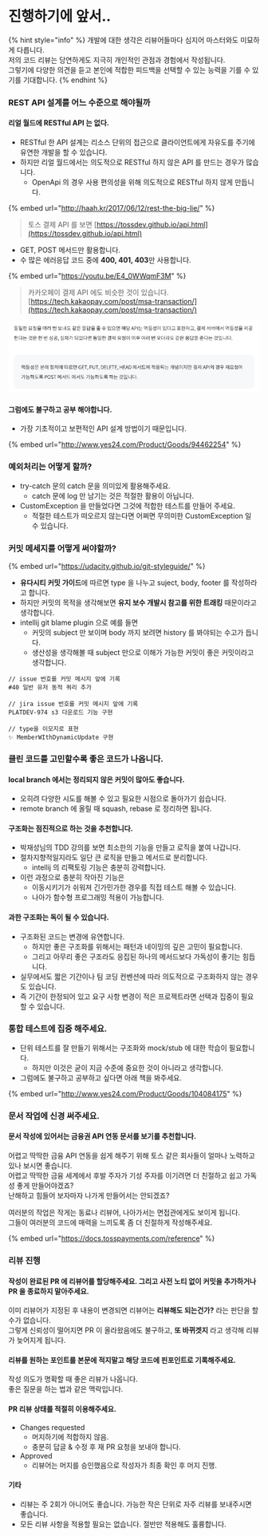 # 진행하기에 앞서..

{% hint style="info" %}
개발에 대한 생각은 리뷰어들마다 심지어 마스터와도 미묘하게 다릅니다. \
저의 코드 리뷰는 당연하게도 지극히 개인적인 관점과 경험에서 작성됩니다.\
그렇기에 다양한 의견을 듣고 본인에 적합한 피드백을 선택할 수 있는 능력을 기를 수 있기를 기대합니다.
{% endhint %}

### REST API 설계를 어느 수준으로 해야될까

#### 리얼 월드에 RESTful API 는 없다.

* RESTful 한 API 설계는 리소스 단위의 접근으로 클라이언트에게 자유도를 주기에 유연한 개발을 할 수 있습니다.
* 하지만 리얼 월드에서는 의도적으로 RESTful 하지 않은 API 를 만드는 경우가 많습니다.
  * OpenApi 의 경우 사용 편의성을 위해 의도적으로 RESTful 하지 않게 만듭니다.

{% embed url="http://haah.kr/2017/06/12/rest-the-big-lie/" %}

> 토스 결제 API 를 보면 [https://tossdev.github.io/api.html](https://tossdev.github.io/api.html)

* GET, POST 메서드만 활용합니다.
* 수 많은 에러응답 코드 중에 **400, 401, 403**만 사용합니다.

{% embed url="https://youtu.be/E4_0WWqmF3M" %}

> 카카오페이 결제 API 에도 비슷한 것이 있습니다. [https://tech.kakaopay.com/post/msa-transaction/](https://tech.kakaopay.com/post/msa-transaction/)

![](<../.gitbook/assets/image (10).png>)

#### 그럼에도 불구하고 공부 해야합니다.

* 가장 기초적이고 보편적인 API 설계 방법이기 때문입니다.

{% embed url="http://www.yes24.com/Product/Goods/94462254" %}



### 예외처리는 어떻게 할까?

* try-catch 문의 catch 문을 의미있게 활용해주세요.
  * catch 문에 log 만 남기는 것은 적절한 활용이 아닙니다.
* CustomException 을 만들었다면 그것에 적합한 테스트를 만들어 주세요.
  * 적절한 테스트가 떠오르지 않는다면 어쩌면 무의미한 CustomException 일 수 있습니다.



### 커밋 메세지를 어떻게 써야할까?

{% embed url="https://udacity.github.io/git-styleguide/" %}

* **유다시티 커밋 가이드**에 따르면 type 을 나누고 suject, body, footer 를 작성하라고 합니다.
* 하지만 커밋의 목적을 생각해보면 **유지 보수 개발시 참고를 위한 트래킹** 때문이라고 생각합니다.
* intellij git blame plugin 으로 예를 들면
  * 커밋의 subject 만 보이며 body 까지 보려면 history 를 봐야되는 수고가 듭니다.
  * 생산성을 생각해볼 때 subject 만으로 이해가 가능한 커밋이 좋은 커밋이라고 생각합니다.

```
// issue 번호를 커밋 메시지 앞에 기록
#40 일반 유저 동적 쿼리 추가 

// jira issue 번호를 커밋 메시지 앞에 기록
PLATDEV-974 s3 다운로드 기능 구현 

// type을 이모지로 표현
✨ MemberWIthDynamicUpdate 구현
```



### 클린 코드를 고민할수록 좋은 코드가 나옵니다.

#### local branch 에서는 정리되지 않은 커밋이 많아도 좋습니다.

* 오히려 다양한 시도를 해볼 수 있고 필요한 시점으로 돌아가기 쉽습니다.
* remote branch 에 올릴 때 squash, rebase 로 정리하면 됩니다.

#### 구조화는 점진적으로 하는 것을 추천합니다.

* 박재성님의 TDD 강의를 보면 최소한의 기능을 만들고 로직을 붙여 나갑니다.
* 절차지향적일지라도 일단 큰 로직을 만들고 메서드로 분리합니다.
  * intellij 의 리팩토링 기능은 충분히 강력합니다.
* 이런 과정으로 충분히 작아진 기능은
  * 이동시키기가 쉬워져 긴가민가한 경우를 직접 테스트 해볼 수 있습니다.
  * 나아가 함수형 프로그래밍 적용이 가능합니다.

#### 과한 구조화는 독이 될 수 있습니다.

* 구조화된 코드는 변경에 유연합니다.
  * 하지만 좋은 구조화를 위해서는 패턴과 네이밍의 깊은 고민이 필요합니다.
  * 그리고 아무리 좋은 구조라도 응집된 하나의 메서드보다 가독성이 좋기는 힘듭니다.
* 실무에서도 짧은 기간이나 팀 코딩 컨벤션에 따라 의도적으로 구조화하지 않는 경우도 있습니다.
* 즉 기간이 한정되어 있고 요구 사항 변경이 적은 프로젝트라면 선택과 집중이 필요할 수 있습니다.



### 통합 테스트에 집중 해주세요.

* 단위 테스트를 잘 만들기 위해서는 구조화와 mock/stub 에 대한 학습이 필요합니다.
  * 하지만 이것은 굳이 지금 수준에 중요한 것이 아니라고 생각합니다.
* 그럼에도 불구하고 공부하고 싶다면 아래 책을 봐주세요.

{% embed url="http://www.yes24.com/Product/Goods/104084175" %}

### 문서 작업에 신경 써주세요.

#### 문서 작성에 있어서는 금융권 API 연동 문서를 보기를 추천합니다.&#x20;

어렵고 딱딱한 금융 API 연동을 쉽게 해주기 위해 토스 같은 회사들이 얼마나 노력하고 있나 보시면 좋습니다.\
어렵고 딱딱한 금융 세계에서 후발 주자가 기성 주자를 이기려면 더 친절하고 쉽고 가독성 좋게 만들어야겠죠? \
난해하고 힘들어 보자마자 나가게 만들어서는 안되겠죠?

여러분의 작업은 작게는 동료나 리뷰어, 나아가서는 면접관에게도 보이게 됩니다. \
그들이 여러분의 코드에 매력을 느끼도록 좀 더 친절하게 작성해주세요.

{% embed url="https://docs.tosspayments.com/reference" %}

### 리뷰 진행

#### 작성이 완료된 PR 에 리뷰어를 할당해주세요. 그리고 사전 노티 없이 커밋을 추가하거나 PR 을 종료하지 말아주세요.

이미 리뷰어가 지정된 후 내용이 변경되면 리뷰어는 **리뷰해도 되는건가?** 라는 판단을 할 수가 없습니다.\
그렇게 신뢰성이 떨어지면 PR 이 올라왔음에도 불구하고, **또 바뀌겟지** 라고 생각해 리뷰가 늦어지게 됩니다.

#### 리뷰를 원하는 포인트를 본문에 적지말고 해당 코드에 핀포인트로 기록해주세요.

작성 의도가 명확할 때 좋은 리뷰가 나옵니다. \
좋은 질문을 하는 법과 같은 맥락입니다.

#### PR 리뷰 상태를 적절히 이용해주세요.

* Changes requested
  * 머지하기에 적합하지 않음.
  * 충분히 답글 & 수정 후 재 PR 요청을 보내야 합니다.
* Approved
  * 리뷰어는 머지를 승인했음으로 작성자가 최종 확인 후 머지 진행.

#### 기타

* 리뷰는 주 2회가 아니어도 좋습니다. 가능한 작은 단위로 자주 리뷰를 보내주시면 좋습니다.
* 모든 리뷰 사항을 적용할 필요는 없습니다. 절반만 적용해도 훌륭합니다.
